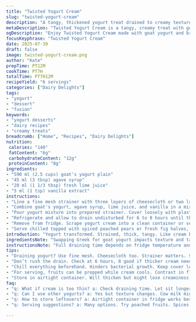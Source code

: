 ```yaml
---
title: "Twisted Yogurt Cream"
slug: "twisted-yogurt-cream"
description: "A tangy, thickened yogurt treat drained to creamy texture. Sweetened lightly with agave syrup and brightened with lime juice. Uses goat's yogurt instead of Greek, plus vanilla extract instead of flavors in the original. Draining time slightly shorter. Served alongside spiced fruit compote or fresh figs for contrast."
metaDescription: "Twisted Yogurt Cream is a tangy, creamy treat with goat yogurt, agave syrup, and lime juice. Serve alongside spiced fruits or figs for a delicious contrast."
ogDescription: "Enjoy Twisted Yogurt Cream made with goat yogurt and brightened by lime juice. Perfect with poached pears or fresh figs as a side."
focusKeyphrase: "Twisted Yogurt Cream"
date: 2025-07-30
draft: false
image: twisted-yogurt-cream.png
author: "Kate"
prepTime: PT12M
cookTime: PT7H
totalTime: PT7H12M
recipeYield: "6 servings"
categories: ["Dairy Delights"]
tags:
- "yogurt"
- "dessert"
- "fusion"
keywords:
- "yogurt desserts"
- "dairy recipes"
- "creamy treats"
breadcrumb: ["Home", "Recipes", "Dairy Delights"]
nutrition: 
 calories: "140"
 fatContent: "6g"
 carbohydrateContent: "12g"
 proteinContent: "8g"
ingredients:
- "590 ml (2.5 cups) goat's yogurt plain"
- "45 ml (3 tbsp) agave syrup"
- "20 ml (1 1/3 tbsp) fresh lime juice"
- "5 ml (1 tsp) vanilla extract"
instructions:
- "Line a fine mesh strainer with three layers of cheesecloth or two layers of clean kitchen towels. Place over a medium bowl to catch whey."
- "Combine goat's yogurt, agave syrup, lime juice, and vanilla in a mixing bowl. Whisk briefly just to blend."
- "Pour yogurt mixture into prepared strainer. Cover loosely with plastic wrap or a lid."
- "Refrigerate and allow to drain undisturbed for 6 to 8 hours until thickened and creamy but not completely dry."
- "Remove from fridge. Scrape yogurt cream into a clean container or serving bowls."
- "Serve chilled topped with spiced poached pears or fresh fig halves, sprinkle with toasted pistachios or pumpkin seeds for crunch."
introduction: "Yogurt transformed. Strained, thick, tangy. Like cream but fresh and light. Not heavy. Goat yogurt adds tang and depth unlike regular cow milk Greek style. Agave syrup swaps honey, softer sweetness. Lime juice for acidity. Vanilla twists base flavor with subtle warmth. Hours in fridge, dripping slow. Whey left behind. Texture changes from runny to lush. Brown sugar or maple would be bland here. This needs lift, brightness. Serve with something contrasting — spice or rich fruit. Pears, figs, pomegranate seeds work. Nuts? Toasted, not raw. A sprinkle for texture, not flavor sabotage. Easy, no cooking. More time waiting than fuss. A project you almost forget. Saves fridge space, releases whey for other uses if you want. Not dessert for kids suddenly, more adult, more layered. Start late night, finish next morning or lunch."
ingredientsNote: "Swapping Greek for goat yogurt impacts texture and tanginess. Goat’s milk yogurt is thinner, acid notes stronger, perfect for this cream style. Agave syrup chosen over honey for mild plant sweetness, less floral. Lime instead of lemon for sharper citrus burst. Vanilla extract adds a mellow aromatic layer, avoid vanilla bean paste to keep it subtle. Cheesecloth or cotton kitchen towels essential for straining, giving creamy result rather than runny yogurt. Materials matter. Strainer size affects draining speed. Use small or medium bowl under to collect whey without touching cloth, prevents milk-fat reabsorption. Chill all components and utensils to inhibit bacterial growth. Keep cover loose to allow moisture escape but avoid contamination."
instructionsNote: "Full draining time depends on fridge temperature and yogurt consistency beforehand. Check after 6 hours, can go to 8 if needed for firmer cream but avoid drying out. Don't press or squeeze mixture — natural drain only. Stirring breaks delicate texture. Transfer only after pooling stops, gently scrape with spoon not whisk. Use fine mesh strainer for slow drip, prevents yogurt mixing back with whey. Cover strainer with wrap to prevent fridge odors absorption but let some air circulate. This step crucial for maintaining fresh tang. Serve within 2 days or store airtight in fridge, will thicken further but might lose creaminess. Adding vanilla before draining blends flavor better. Fruits served alongside can be prepared while cream cools. Toast nuts separately after draining for best crunch."
tips:
- "Draining yogurt? Use fine mesh. Cheesecloth too. Strainer matters. Size affects speed. Small bowl catch whey, no touching cloth. Want cream? Avoid reabsorption."
- "Don’t rush the drain. Check at 6 hours, 8 good if thicker cream needed. Natural drip only. No pressing. It ruins texture. Patience pays. Flavor deepens too."
- "Chill everything beforehand. Hinders bacterial growth. Keep cover loose on strainer. Allows air to circulate. Avoid odors. Keeping yogurt fresh is key for taste."
- "For serving, fruits can be prepped while cream cools. Contrast in flavors is crucial. Spices or sweetness from fresh figs is a must. Nuts toasted for added crunch."
- "Store in airtight container. Will thicken but might lose creaminess. Use within 48 hours for best results. Always check on texture before serving."
faq:
- "q: What if cream is too thin? a: Check draining time. Let sit longer. Conditions affect this too. If still runny? Strain again for another hour."
- "q: Can I use other yogurts? a: Yes but texture changes. Cow milk might make it thicker. Flavor will not be the same. Goat’s tang adds unique depth."
- "q: How to store leftovers? a: Airtight container in fridge works best. Use within 2 days for peak flavor. Can freeze too but texture will change."
- "q: Serving suggestions? a: Many options. Try poached fruits. Spices help brighten. Nuts add crunch. Serve with contrasting textures. Get creative with pairings."

---
```

